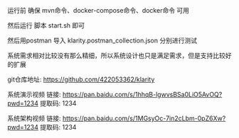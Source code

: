 运行前 确保 mvn命令、docker-compose命令、docker命令 可用

然后运行 脚本 start.sh 即可 

然后用postman 导入 klarity.postman_collection.json 分别进行测试

系统需求相对比较没有那么精细，所以系统设计也只是满足需求，但是支持比较好的扩展

git仓库地址: https://github.com/422053362/klarity

系统演示视频
链接: https://pan.baidu.com/s/1hhqB-lgwvsBSa0LiO5AvOQ?pwd=1234
提取码: 1234

系统架构视频
链接: https://pan.baidu.com/s/1MGsyOc-7in2cLbm-0pZ6Xw?pwd=1234 
提取码: 1234
  
